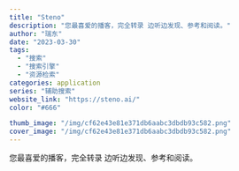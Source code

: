 ```yaml
---
title: "Steno"
description: "您最喜爱的播客，完全转录 边听边发现、参考和阅读。"
author: "瑞东"
date: "2023-03-30"
tags:
  - "搜索"
  - "搜索引擎"
  - "资源检索"
categories: application
series: "辅助搜索"
website_link: "https://steno.ai/"
color: "#666"

thumb_image: "/img/cf62e43e81e371db6aabc3dbdb93c582.png"
cover_image: "/img/cf62e43e81e371db6aabc3dbdb93c582.png"
---
```


您最喜爱的播客，完全转录 边听边发现、参考和阅读。